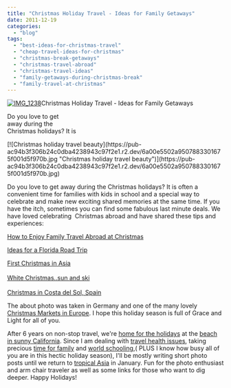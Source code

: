 ```yaml
---
title: "Christmas Holiday Travel - Ideas for Family Getaways"
date: 2011-12-19
categories: 
  - "blog"
tags: 
  - "best-ideas-for-christmas-travel"
  - "cheap-travel-ideas-for-christmas"
  - "christmas-break-getaways"
  - "christmas-travel-abroad"
  - "christmas-travel-ideas"
  - "family-getaways-during-christmas-break"
  - "family-travel-at-christmas"
---
```


[![IMG_1238](https://pub-ac94b3f306b24c0dba4238943c97f2e1.r2.dev/6a00e5502a950788330154388a4fcf970c.jpg "IMG_1238")](https://pub-ac94b3f306b24c0dba4238943c97f2e1.r2.dev/6a00e5502a950788330154388a4fcf970c.jpg)Christmas Holiday Travel - 
Ideas for Family Getaways

Do you love to get  
away during the  
Christmas holidays? It is

<!--more--> [![Christmas holiday travel beauty](https://pub-ac94b3f306b24c0dba4238943c97f2e1.r2.dev/6a00e5502a9507883301675f001d5f970b.jpg "Christmas holiday travel beauty")](https://pub-ac94b3f306b24c0dba4238943c97f2e1.r2.dev/6a00e5502a9507883301675f001d5f970b.jpg)  
  
  

Do you love to get away during the Christmas holidays? It is often a convenient time for families with kids in school and a special way to celebrate and make new exciting shared memories at the same time. If you have the itch, sometimes you can find some fabulous last minute deals. We have loved celebrating  Christmas abroad and have shared these tips and experiences:  
  
[How to Enjoy Family Travel Abroad at Christmas](http://soultravelers3new.local/2009/12/how-to-enjoy-family-travel-abroad-at-christmas-digital-nomad-4hww-extended-travel-holidays.html "how to enjoy family travel abroad")  
  
[Ideas for a Florida Road Trip](http://soultravelers3new.local/2011/10/florida-road-trip-sun-fun-family-vacation.html "ideas for a florida road trip")  
  
[First Christmas in Asia](http://soultravelers3new.local/2010/12/first-christmas-in-asia.html "first christmas in Asia")  
[  
White Christmas..sun and ski](http://soultravelers3new.local/2007/01/white-xmas-sort.html "white christmas sun and ski")  
[  
Christmas in Costa del Sol, Spain](http://soultravelers3new.local/2007/01/santa-come-or-p.html "Christmas in Costa del Sol")  
  
  
The about photo was taken in Germany and one of the many lovely [Christmas Markets in Europe](http://soultravelers3new.local/2011/11/christmas-markets-in-europe-dont-miss.html "christmas markets in Europe"). I hope this holiday season is full of Grace and Light for all of you.

After 6 years on non-stop travel, we're [home for the holidays](http://soultravelers3new.local/2011/11/home-for-the-holidays.html "home for the holidays") at the [beach in sunny California](http://soultravelers3new.local/2011/01/homeaway-santa-cruz-beach-house-vacation-rental-review-best-family-friendly-lodging.html "beach in sunny california"). Since I am dealing with [travel health issues](http://soultravelers3new.local/2011/09/travel-health-secrets-for-long-term-digital-nomads.html "travel health"), taking precious [time for family](http://soultravelers3new.local/2010/12/mourning-while-traveling-tribute-to-al-grief-and-travel-deathdying-at-a-distance.html "time for family") and [world schooling](http://soultravelers3new.local/2010/03/long-term-family-travel-homeschool-roadschool-world-school-digitalnomad-lifestyle-design-virtual-.html "world schooling"),( PLUS I know how busy all of you are in this hectic holiday season), I'll be mostly writing short photo posts until we return to [tropical Asia](http://soultravelers3new.local/2011/01/tropical-winter-home-in-penang-malaysia-location-indenpendent-digital-nomad-long-term-travel-tips-.html "tropical asia") in January. Fun for the photo enthusiast and arm chair traveler as well as some links for those who want to dig deeper. Happy Holidays!
